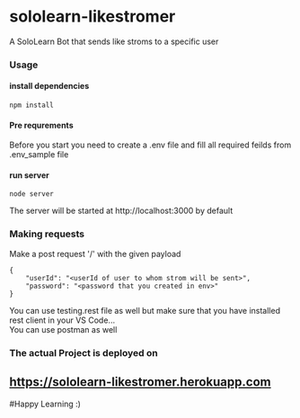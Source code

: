 # sololearn-likestromer
A SoloLearn Bot that sends like stroms to a specific user

### Usage
#### install dependencies
```
npm install
```

#### Pre requrements
Before you start you need to create a .env file and fill all required feilds from .env_sample file

#### run server
```
node server
```
The server will be started at http://localhost:3000 by default

### Making requests

Make a post request '/' with the given payload
```
{
    "userId": "<userId of user to whom strom will be sent>",
    "password": "<password that you created in env>"
}
```
You can use testing.rest file as well but make sure that you have installed rest client in your VS Code...<br>
You can use postman as well

### The actual Project is deployed on 
## https://sololearn-likestromer.herokuapp.com

#Happy Learning :)
